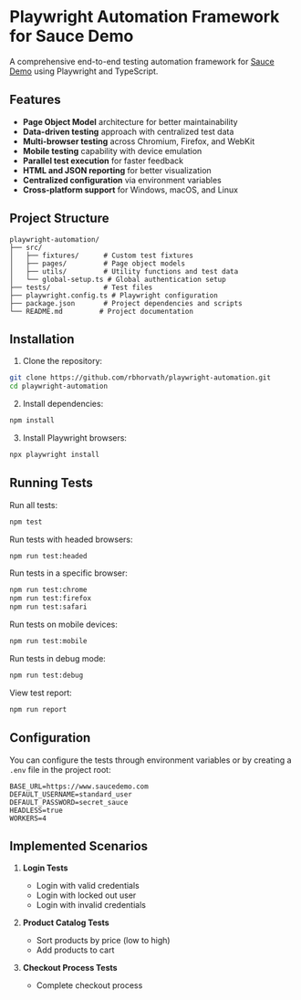 # Playwright Automation Framework for Sauce Demo

A comprehensive end-to-end testing automation framework for [Sauce Demo](https://www.saucedemo.com/) using Playwright and TypeScript.

## Features

- **Page Object Model** architecture for better maintainability
- **Data-driven testing** approach with centralized test data
- **Multi-browser testing** across Chromium, Firefox, and WebKit
- **Mobile testing** capability with device emulation
- **Parallel test execution** for faster feedback
- **HTML and JSON reporting** for better visualization
- **Centralized configuration** via environment variables
- **Cross-platform support** for Windows, macOS, and Linux

## Project Structure

```
playwright-automation/
├── src/
│   ├── fixtures/      # Custom test fixtures
│   ├── pages/         # Page object models
│   ├── utils/         # Utility functions and test data
│   └── global-setup.ts # Global authentication setup
├── tests/             # Test files
├── playwright.config.ts # Playwright configuration
├── package.json       # Project dependencies and scripts
└── README.md         # Project documentation
```

## Installation

1. Clone the repository:

```bash
git clone https://github.com/rbhorvath/playwright-automation.git
cd playwright-automation
```

2. Install dependencies:

```bash
npm install
```

3. Install Playwright browsers:

```bash
npx playwright install
```

## Running Tests

Run all tests:

```bash
npm test
```

Run tests with headed browsers:

```bash
npm run test:headed
```

Run tests in a specific browser:

```bash
npm run test:chrome
npm run test:firefox
npm run test:safari
```

Run tests on mobile devices:

```bash
npm run test:mobile
```

Run tests in debug mode:

```bash
npm run test:debug
```

View test report:

```bash
npm run report
```

## Configuration

You can configure the tests through environment variables or by creating a `.env` file in the project root:

```
BASE_URL=https://www.saucedemo.com
DEFAULT_USERNAME=standard_user
DEFAULT_PASSWORD=secret_sauce
HEADLESS=true
WORKERS=4
```

## Implemented Scenarios

1. **Login Tests**
   - Login with valid credentials
   - Login with locked out user
   - Login with invalid credentials

2. **Product Catalog Tests**
   - Sort products by price (low to high)
   - Add products to cart

3. **Checkout Process Tests**
   - Complete checkout process 